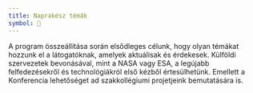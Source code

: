 ```yaml
---
title: Naprakész témák
symbol: 🚀
---
```


A program összeállítása során elsődleges célunk, hogy olyan témákat hozzunk el a látogatóknak, amelyek aktuálisak és érdekesek. Külföldi szervezetek bevonásával, mint a NASA vagy ESA, a legújabb felfedezésekről és technológiákról első kézből értesülhetünk. Emellett a Konferencia lehetőséget ad szakkollégiumi projetjeink bemutatására is.
